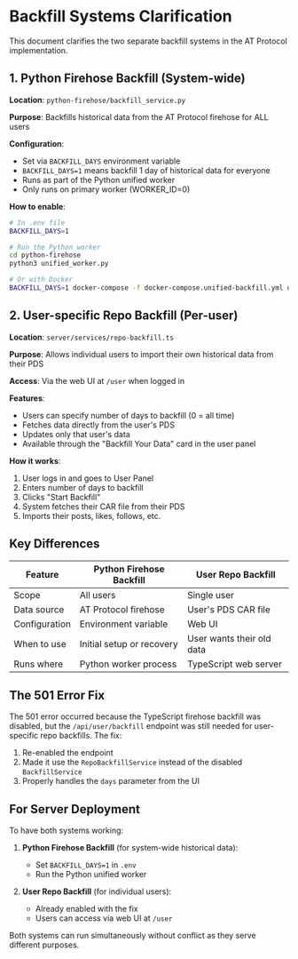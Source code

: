 # Backfill Systems Clarification

This document clarifies the two separate backfill systems in the AT Protocol implementation.

## 1. Python Firehose Backfill (System-wide)

**Location**: `python-firehose/backfill_service.py`

**Purpose**: Backfills historical data from the AT Protocol firehose for ALL users

**Configuration**: 
- Set via `BACKFILL_DAYS` environment variable
- `BACKFILL_DAYS=1` means backfill 1 day of historical data for everyone
- Runs as part of the Python unified worker
- Only runs on primary worker (WORKER_ID=0)

**How to enable**:
```bash
# In .env file
BACKFILL_DAYS=1

# Run the Python worker
cd python-firehose
python3 unified_worker.py

# Or with Docker
BACKFILL_DAYS=1 docker-compose -f docker-compose.unified-backfill.yml up
```

## 2. User-specific Repo Backfill (Per-user)

**Location**: `server/services/repo-backfill.ts`

**Purpose**: Allows individual users to import their own historical data from their PDS

**Access**: Via the web UI at `/user` when logged in

**Features**:
- Users can specify number of days to backfill (0 = all time)
- Fetches data directly from the user's PDS
- Updates only that user's data
- Available through the "Backfill Your Data" card in the user panel

**How it works**:
1. User logs in and goes to User Panel
2. Enters number of days to backfill
3. Clicks "Start Backfill"
4. System fetches their CAR file from their PDS
5. Imports their posts, likes, follows, etc.

## Key Differences

| Feature | Python Firehose Backfill | User Repo Backfill |
|---------|-------------------------|-------------------|
| Scope | All users | Single user |
| Data source | AT Protocol firehose | User's PDS CAR file |
| Configuration | Environment variable | Web UI |
| When to use | Initial setup or recovery | User wants their old data |
| Runs where | Python worker process | TypeScript web server |

## The 501 Error Fix

The 501 error occurred because the TypeScript firehose backfill was disabled, but the `/api/user/backfill` endpoint was still needed for user-specific repo backfills. The fix:

1. Re-enabled the endpoint
2. Made it use the `RepoBackfillService` instead of the disabled `BackfillService`
3. Properly handles the `days` parameter from the UI

## For Server Deployment

To have both systems working:

1. **Python Firehose Backfill** (for system-wide historical data):
   - Set `BACKFILL_DAYS=1` in `.env`
   - Run the Python unified worker

2. **User Repo Backfill** (for individual users):
   - Already enabled with the fix
   - Users can access via web UI at `/user`

Both systems can run simultaneously without conflict as they serve different purposes.